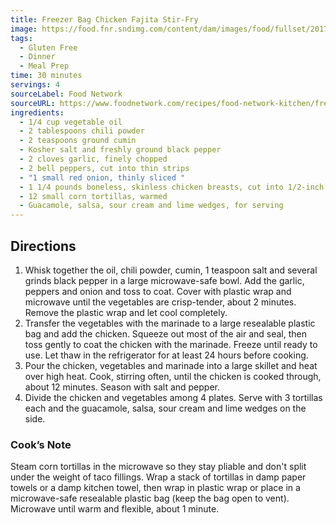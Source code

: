 ```yaml
---
title: Freezer Bag Chicken Fajita Stir-Fry
image: https://food.fnr.sndimg.com/content/dam/images/food/fullset/2017/11/9/0/FNK_Chicken-Fajita-Stir-Fry_s4x3.jpg.rend.hgtvcom.966.725.suffix/1510259145355.jpeg
tags:
  - Gluten Free
  - Dinner
  - Meal Prep
time: 30 minutes
servings: 4
sourceLabel: Food Network
sourceURL: https://www.foodnetwork.com/recipes/food-network-kitchen/freezer-bag-chicken-fajita-stir-fry-3885886
ingredients:
  - 1/4 cup vegetable oil
  - 2 tablespoons chili powder
  - 2 teaspoons ground cumin
  - Kosher salt and freshly ground black pepper
  - 2 cloves garlic, finely chopped
  - 2 bell peppers, cut into thin strips
  - "1 small red onion, thinly sliced "
  - 1 1/4 pounds boneless, skinless chicken breasts, cut into 1/2-inch pieces
  - 12 small corn tortillas, warmed
  - Guacamole, salsa, sour cream and lime wedges, for serving
---
```

## Directions

1. Whisk together the oil, chili powder, cumin, 1 teaspoon salt and several grinds black pepper in a large microwave-safe bowl. Add the garlic, peppers and onion and toss to coat. Cover with plastic wrap and microwave until the vegetables are crisp-tender, about 2 minutes. Remove the plastic wrap and let cool completely.
2. Transfer the vegetables with the marinade to a large resealable plastic bag and add the chicken. Squeeze out most of the air and seal, then toss gently to coat the chicken with the marinade. Freeze until ready to use. Let thaw in the refrigerator for at least 24 hours before cooking. 
3. Pour the chicken, vegetables and marinade into a large skillet and heat over high heat. Cook, stirring often, until the chicken is cooked through, about 12 minutes. Season with salt and pepper.
4. Divide the chicken and vegetables among 4 plates. Serve with 3 tortillas each and the guacamole, salsa, sour cream and lime wedges on the side.

### Cook’s Note

Steam corn tortillas in the microwave so they stay pliable and don't split under the weight of taco fillings. Wrap a stack of tortillas in damp paper towels or a damp kitchen towel, then wrap in plastic wrap or place in a microwave-safe resealable plastic bag (keep the bag open to vent). Microwave until warm and flexible, about 1 minute.